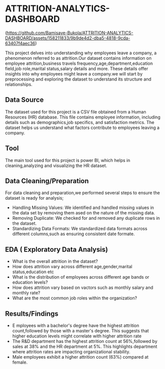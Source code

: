 # ATTRITION-ANALYTICS-DASHBOARD

(https://github.com/Bamisaye-Bukola/ATTRITION-ANALYTICS-DASHBOARD/assets/158211833/9b9de4d2-dba5-4818-9cda-63407f4aec36)

 This project delves into understanding why employees leave a company, a phenomenon referred to as attrition.Our dataset contains information on employee attrition,business travels frequency,age,department,education field,job role,marital status,salary details and more. These details offer insights into why employees might leave a company.we will start by preprocessing and exploring the dataset to understand its structure and relationships.


 ## Data Source

 The dataset used for this project is a CSV file obtained from a Human Resources (HR) database. This file contains employee information, including details such as demographics,job specifics, and satisfaction metrics. The dataset helps us understand what factors contribute to employees leaving a company.


 ## Tool

 The main tool used for this project is power BI, which helps in cleaning,analyzing and visualizing the HR dataset.


 ## Data Cleaning/Preparation

 For data cleaning and preparation,we performed several steps to ensure the dataset is ready for analysis;

 * Handling Missing Values: We identified and handled missing values in the data set by removing them ased on the nature of the missing data.
 * Removing Duplicate: We checked for and removed any duplicate rows in the dataset.
 * Standardizing Data Formats: We standardized data formats across different columns,such as ensuring consistent date formate.

## EDA ( Exploratory Data Analysis)
* What is the overall attrition in the dataset?
* How does attrition vary across different age,gender,marital status,education etc
* What is the distribution of employees across different age bands or education levels?
* How does attrition vary based on vactors such as monthly salary and monthly rate?
* What are the most common job roles within the organization?

## Results/Findings

* E mployees with a bachelor's degree have the highest attrition count,followed by those with a master's degree. This suggests that higher education levels might correlate with higher attrition rate
* The R&D department has the highest attrition count at 56%,followed by sales at 38% and the HR department at 5%. This highlights department where attrition rates are impacting organizational stability.
* Male employees exhibit a higher attrition count (63%) compared at female.



 
